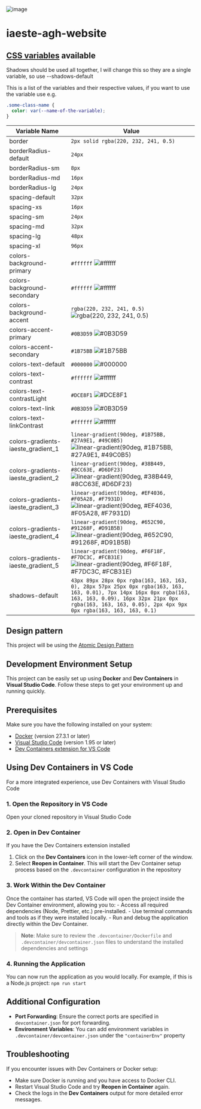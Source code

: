 ![image](https://i.etsystatic.com/42415510/r/il/f4a769/5422445392/il_570xN.5422445392_5t2j.jpg)

# iaeste-agh-website

## [CSS variables](https://www.w3schools.com/css/css3_variables.asp) available

Shadows should be used all together, I will change this so they are a single variable, so use --shadows-default

This is a list of the variables and their respective values, if you want to use the variable use e.g.

```CSS
.some-class-name {
  color: var(--name-of-the-variable);
}
```

| Variable Name                      | Value                                                                                                                                                                                                                          |
| ---------------------------------- | ------------------------------------------------------------------------------------------------------------------------------------------------------------------------------------------------------------------------------ |
| border                             | `2px solid rgba(220, 232, 241, 0.5)`                                                                                                                                                                                           |
| borderRadius-default               | `24px`                                                                                                                                                                                                                         |
| borderRadius-sm                    | `8px`                                                                                                                                                                                                                          |
| borderRadius-md                    | `16px`                                                                                                                                                                                                                         |
| borderRadius-lg                    | `24px`                                                                                                                                                                                                                         |
| spacing-default                    | `32px`                                                                                                                                                                                                                         |
| spacing-xs                         | `16px`                                                                                                                                                                                                                         |
| spacing-sm                         | `24px`                                                                                                                                                                                                                         |
| spacing-md                         | `32px`                                                                                                                                                                                                                         |
| spacing-lg                         | `48px`                                                                                                                                                                                                                         |
| spacing-xl                         | `96px`                                                                                                                                                                                                                         |
| colors-background-primary          | `#ffffff` ![#ffffff](https://via.placeholder.com/12/ffffff/000000?text=+)                                                                                                                                                      |
| colors-background-secondary        | `#ffffff` ![#ffffff](https://via.placeholder.com/12/ffffff/000000?text=+)                                                                                                                                                      |
| colors-background-accent           | `rgba(220, 232, 241, 0.5)` ![rgba(220, 232, 241, 0.5)](https://via.placeholder.com/12/DCE8F1/000000?text=+)                                                                                                                    |
| colors-accent-primary              | `#0B3D59` ![#0B3D59](https://via.placeholder.com/12/0B3D59/000000?text=+)                                                                                                                                                      |
| colors-accent-secondary            | `#1B75BB` ![#1B75BB](https://via.placeholder.com/12/1B75BB/000000?text=+)                                                                                                                                                      |
| colors-text-default                | `#000000` ![#000000](https://via.placeholder.com/12/000000/000000?text=+)                                                                                                                                                      |
| colors-text-contrast               | `#ffffff` ![#ffffff](https://via.placeholder.com/12/ffffff/000000?text=+)                                                                                                                                                      |
| colors-text-contrastLight          | `#DCE8F1` ![#DCE8F1](https://via.placeholder.com/12/DCE8F1/000000?text=+)                                                                                                                                                      |
| colors-text-link                   | `#0B3D59` ![#0B3D59](https://via.placeholder.com/12/0B3D59/000000?text=+)                                                                                                                                                      |
| colors-text-linkContrast           | `#ffffff` ![#ffffff](https://via.placeholder.com/12/ffffff/000000?text=+)                                                                                                                                                      |
| colors-gradients-iaeste_gradient_1 | `linear-gradient(90deg, #1B75BB, #27A9E1, #49C0B5)` ![linear-gradient(90deg, #1B75BB, #27A9E1, #49C0B5)](https://via.placeholder.com/12/1B75BB/000000?text=+)                                                                  |
| colors-gradients-iaeste_gradient_2 | `linear-gradient(90deg, #38B449, #8CC63E, #D6DF23)` ![linear-gradient(90deg, #38B449, #8CC63E, #D6DF23)](https://via.placeholder.com/12/38B449/000000?text=+)                                                                  |
| colors-gradients-iaeste_gradient_3 | `linear-gradient(90deg, #EF4036, #F05A28, #F7931D)` ![linear-gradient(90deg, #EF4036, #F05A28, #F7931D)](https://via.placeholder.com/12/EF4036/000000?text=+)                                                                  |
| colors-gradients-iaeste_gradient_4 | `linear-gradient(90deg, #652C90, #91268F, #D91B5B)` ![linear-gradient(90deg, #652C90, #91268F, #D91B5B)](https://via.placeholder.com/12/652C90/000000?text=+)                                                                  |
| colors-gradients-iaeste_gradient_5 | `linear-gradient(90deg, #F6F18F, #F7DC3C, #FCB31E)` ![linear-gradient(90deg, #F6F18F, #F7DC3C, #FCB31E)](https://via.placeholder.com/12/F6F18F/000000?text=+)                                                                  |
| shadows-default                    | `43px 89px 28px 0px rgba(163, 163, 163, 0), 28px 57px 25px 0px rgba(163, 163, 163, 0.01), 7px 14px 16px 0px rgba(163, 163, 163, 0.09), 16px 32px 21px 0px rgba(163, 163, 163, 0.05), 2px 4px 9px 0px rgba(163, 163, 163, 0.1)` |

## Design pattern

This project will be using the [Atomic Design Pattern](https://atomicdesign.bradfrost.com/chapter-2/)

## Development Environment Setup

This project can be easily set up using **Docker** and **Dev Containers** in **Visual Studio Code**. Follow these steps to get your environment up and running quickly.

## Prerequisites

Make sure you have the following installed on your system:

- [Docker](https://www.docker.com/products/docker-desktop) (version 27.3.1 or later)
- [Visual Studio Code](https://code.visualstudio.com/) (version 1.95 or later)
- [Dev Containers extension for VS Code](https://marketplace.visualstudio.com/items?itemName=ms-vscode-remote.remote-containers)

## Using Dev Containers in VS Code

For a more integrated experience, use Dev Containers with Visual Studio Code

### 1. Open the Repository in VS Code

Open your cloned repository in Visual Studio Code

### 2. Open in Dev Container

If you have the Dev Containers extension installed

1. Click on the **Dev Containers** icon in the lower-left corner of the window.
2. Select **Reopen in Container**. This will start the Dev Container setup process based on the `.devcontainer` configuration in the repository

### 3. Work Within the Dev Container

Once the container has started, VS Code will open the project inside the Dev Container environment, allowing you to: - Access all required dependencies (Node, Prettier, etc.) pre-installed. - Use terminal commands and tools as if they were installed locally. - Run and debug the application directly within the Dev Container.

> **Note**: Make sure to review the `.devcontainer/Dockerfile` and `.devcontainer/devcontainer.json` files to understand the installed dependencies and settings

### 4. Running the Application

You can now run the application as you would locally. For example, if this is a Node.js project: `npm run start`

## Additional Configuration

- **Port Forwarding**: Ensure the correct ports are specified in `devcontainer.json` for port forwarding.
- **Environment Variables**: You can add environment variables in `.devcontainer/devcontainer.json` under the `"containerEnv"` property

## Troubleshooting

If you encounter issues with Dev Containers or Docker setup:

- Make sure Docker is running and you have access to Docker CLI.
- Restart Visual Studio Code and try **Reopen in Container** again.
- Check the logs in the **Dev Containers** output for more detailed error messages.
